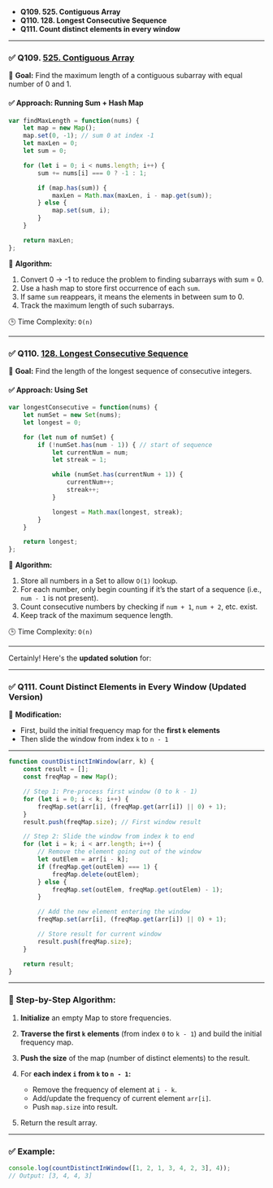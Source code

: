 * **Q109. 525. Contiguous Array**
* **Q110. 128. Longest Consecutive Sequence**
* **Q111. Count distinct elements in every window**

---

### ✅ Q109. [525. Contiguous Array](https://leetcode.com/problems/contiguous-array/)

📌 **Goal:** Find the maximum length of a contiguous subarray with equal number of 0 and 1.

#### ✅ Approach: Running Sum + Hash Map

```js
var findMaxLength = function(nums) {
    let map = new Map();
    map.set(0, -1); // sum 0 at index -1
    let maxLen = 0;
    let sum = 0;

    for (let i = 0; i < nums.length; i++) {
        sum += nums[i] === 0 ? -1 : 1;

        if (map.has(sum)) {
            maxLen = Math.max(maxLen, i - map.get(sum));
        } else {
            map.set(sum, i);
        }
    }

    return maxLen;
};
```

🧠 **Algorithm:**

1. Convert 0 → -1 to reduce the problem to finding subarrays with sum = 0.
2. Use a hash map to store first occurrence of each `sum`.
3. If same `sum` reappears, it means the elements in between sum to 0.
4. Track the maximum length of such subarrays.

🕒 Time Complexity: `O(n)`

---

### ✅ Q110. [128. Longest Consecutive Sequence](https://leetcode.com/problems/longest-consecutive-sequence/)

📌 **Goal:** Find the length of the longest sequence of consecutive integers.

#### ✅ Approach: Using Set

```js
var longestConsecutive = function(nums) {
    let numSet = new Set(nums);
    let longest = 0;

    for (let num of numSet) {
        if (!numSet.has(num - 1)) { // start of sequence
            let currentNum = num;
            let streak = 1;

            while (numSet.has(currentNum + 1)) {
                currentNum++;
                streak++;
            }

            longest = Math.max(longest, streak);
        }
    }

    return longest;
};
```

🧠 **Algorithm:**

1. Store all numbers in a Set to allow `O(1)` lookup.
2. For each number, only begin counting if it’s the start of a sequence (i.e., `num - 1` is not present).
3. Count consecutive numbers by checking if `num + 1`, `num + 2`, etc. exist.
4. Keep track of the maximum sequence length.

🕒 Time Complexity: `O(n)`

---

Certainly! Here's the **updated solution** for:

---

### ✅ **Q111. Count Distinct Elements in Every Window (Updated Version)**

🔄 **Modification:**

* First, build the initial frequency map for the **first `k` elements**
* Then slide the window from index `k` to `n - 1`

---

```js
function countDistinctInWindow(arr, k) {
    const result = [];
    const freqMap = new Map();

    // Step 1: Pre-process first window (0 to k - 1)
    for (let i = 0; i < k; i++) {
        freqMap.set(arr[i], (freqMap.get(arr[i]) || 0) + 1);
    }
    result.push(freqMap.size); // First window result

    // Step 2: Slide the window from index k to end
    for (let i = k; i < arr.length; i++) {
        // Remove the element going out of the window
        let outElem = arr[i - k];
        if (freqMap.get(outElem) === 1) {
            freqMap.delete(outElem);
        } else {
            freqMap.set(outElem, freqMap.get(outElem) - 1);
        }

        // Add the new element entering the window
        freqMap.set(arr[i], (freqMap.get(arr[i]) || 0) + 1);

        // Store result for current window
        result.push(freqMap.size);
    }

    return result;
}
```

---

### 🧠 **Step-by-Step Algorithm:**

1. **Initialize** an empty Map to store frequencies.
2. **Traverse the first `k` elements** (from index `0` to `k - 1`) and build the initial frequency map.
3. **Push the size** of the map (number of distinct elements) to the result.
4. For **each index `i` from `k` to `n - 1`:**

   * Remove the frequency of element at `i - k`.
   * Add/update the frequency of current element `arr[i]`.
   * Push `map.size` into result.
5. Return the result array.

---

### ✅ Example:

```js
console.log(countDistinctInWindow([1, 2, 1, 3, 4, 2, 3], 4));
// Output: [3, 4, 4, 3]
```
